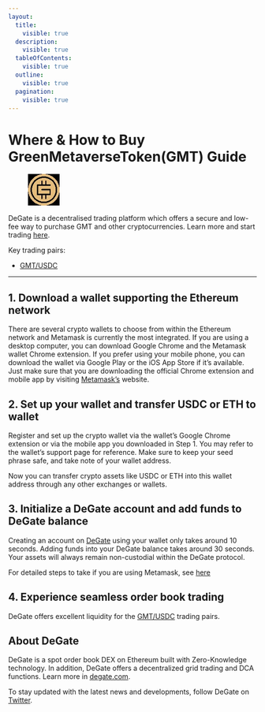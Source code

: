 ```yaml
---
layout:
  title:
    visible: true
  description:
    visible: true
  tableOfContents:
    visible: true
  outline:
    visible: true
  pagination:
    visible: true
---
```


# Where & How to Buy GreenMetaverseToken(GMT) Guide

<figure><img src="../.gitbook/assets/gmt_0xe3c408bd53c31c085a1746af401a4042954ff7401711367474675.jpg" alt="GMT" width="64"><figcaption></figcaption></figure>

DeGate is a decentralised trading platform which offers a secure and low-fee way to purchase GMT and other cryptocurrencies. Learn more and start trading [here](https://app.degate.com/trade/USDC/0xe3c408bd53c31c085a1746af401a4042954ff740?utm_source=howtobuy).&#x20;

Key trading pairs:

* [GMT/USDC](https://app.degate.com/trade/USDC/0xe3c408bd53c31c085a1746af401a4042954ff740?utm_source=howtobuy)

***

## 1. Download a wallet supporting the Ethereum network

There are several crypto wallets to choose from within the Ethereum network and Metamask is currently the most integrated. If you are using a desktop computer, you can download Google Chrome and the Metamask wallet Chrome extension. If you prefer using your mobile phone, you can download the wallet via Google Play or the iOS App Store if it’s available. Just make sure that you are downloading the official Chrome extension and mobile app by visiting [Metamask’s](https://metamask.io/) website.

## 2. Set up your wallet and transfer USDC or ETH to wallet

Register and set up the crypto wallet via the wallet’s Google Chrome extension or via the mobile app you downloaded in Step 1. You may refer to the wallet’s support page for reference. Make sure to keep your seed phrase safe, and take note of your wallet address.&#x20;

Now you can transfer crypto assets like USDC or ETH into this wallet address through any other exchanges or wallets.

## 3. Initialize a DeGate account and add funds to DeGate balance

Creating an account on [DeGate](https://app.degate.com/?utm_source=GMT_howtobuy) using your wallet only takes around 10 seconds. Adding funds into your DeGate balance takes around 30 seconds. Your assets will always remain non-custodial within the DeGate protocol.

For detailed steps to take if you are using Metamask, see [here](https://docs.degate.com/v/product_en/main-features/wallet-connectivity/metamask)

## 4. Experience seamless order book trading

DeGate offers excellent liquidity for the [GMT/USDC](https://app.degate.com/trade/USDC/0xe3c408bd53c31c085a1746af401a4042954ff740?utm_source=howtobuy) trading pairs.&#x20;

## About DeGate

DeGate is a spot order book DEX on Ethereum built with Zero-Knowledge technology. In addition, DeGate offers a decentralized grid trading and DCA functions.  Learn more in [degate.com](https://degate.com/?utm_source=GMT_howtobuy).

To stay updated with the latest news and developments, follow DeGate on [Twitter](https://twitter.com/degatedex).
